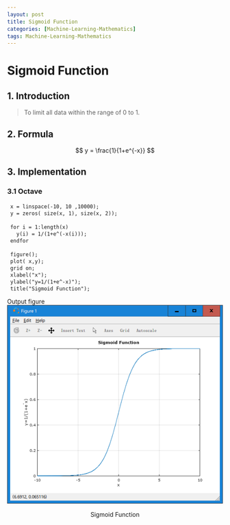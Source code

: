 ```yaml
---
layout: post
title: Sigmoid Function
categories: [Machine-Learning-Mathematics]
tags: Machine-Learning-Mathematics
---
```



# Sigmoid Function


## 1. Introduction
> To limit all data within the range of 0 to 1.

## 2. Formula
$$
y = \frac{1}{1+e^{-x}}
$$

## 3. Implementation
### 3.1 Octave
```
 x = linspace(-10, 10 ,10000);
 y = zeros( size(x, 1), size(x, 2));

 for i = 1:length(x)
   y(i) = 1/(1+e^(-x(i)));
 endfor

 figure();
 plot( x,y);
 grid on;
 xlabel("x");
 ylabel("y=1/(1+e^-x)");
 title("Sigmoid Function");
```

Output figure
![Sigmoid Function](https://raw.githubusercontent.com/JasonDean-1/MarkdownPhoto/fd188539ca35c6e4d8859d07bbde8f5439760bae/__Blog/__Personal%20Understanding/Algorithm/Supervised%20Learning/linear%20model/images/2.Logistic%20Regression%20Hypothesis.png)
<center>Sigmoid Function</center>
